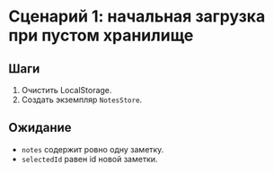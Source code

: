 # Сценарий 1: начальная загрузка при пустом хранилище

## Шаги
1. Очистить LocalStorage.
2. Создать экземпляр `NotesStore`.

## Ожидание
- `notes` содержит ровно одну заметку.
- `selectedId` равен id новой заметки.
